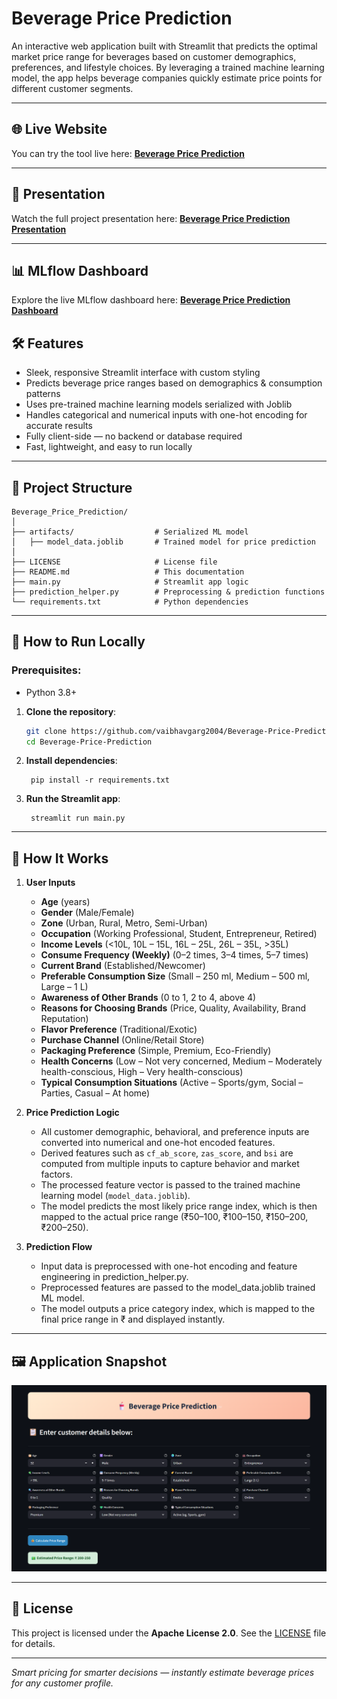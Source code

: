 # Beverage Price Prediction

An interactive web application built with Streamlit that predicts the optimal market price range for beverages based on customer demographics, preferences, and lifestyle choices. By leveraging a trained machine learning model, the app helps beverage companies quickly estimate price points for different customer segments.

---

## 🌐 Live Website
You can try the tool live here: **[Beverage Price Prediction](https://vaibhav-project-beverage-price-prediction.streamlit.app/)**

---

## 🎥 Presentation
Watch the full project presentation here: **[Beverage Price Prediction Presentation](https://vaibhav-project.my.canva.site/beverage-price-prediction-presentation)**

---

## 📊 MLflow Dashboard
Explore the live MLflow dashboard here: **[Beverage Price Prediction Dashboard](https://dagshub.com/vaibhavgarg152004/mlflow-Beverage.mlflow/#/experiments/0)**

## 🛠 Features  
- Sleek, responsive Streamlit interface with custom styling 
- Predicts beverage price ranges based on demographics & consumption patterns  
- Uses pre-trained machine learning models serialized with Joblib 
- Handles categorical and numerical inputs with one-hot encoding for accurate results
- Fully client-side — no backend or database required
- Fast, lightweight, and easy to run locally

---

## 📂 Project Structure

```
Beverage_Price_Prediction/
│
├── artifacts/                  # Serialized ML model
│   ├── model_data.joblib       # Trained model for price prediction
│
├── LICENSE                     # License file
├── README.md                   # This documentation
├── main.py                     # Streamlit app logic
├── prediction_helper.py        # Preprocessing & prediction functions
└── requirements.txt            # Python dependencies
```

---

## 🚀 How to Run Locally  
### Prerequisites:  
- Python 3.8+

1. **Clone the repository**:
   ```bash
   git clone https://github.com/vaibhavgarg2004/Beverage-Price-Prediction.git
   cd Beverage-Price-Prediction
   ```
2. **Install dependencies**:   
   ```commandline
    pip install -r requirements.txt
   ```
5. **Run the Streamlit app**:   
   ```commandline
    streamlit run main.py
   ```

---

## 🧠 How It Works

1. **User Inputs**  
   - **Age** (years)  
    - **Gender** (Male/Female)  
    - **Zone** (Urban, Rural, Metro, Semi-Urban)  
    - **Occupation** (Working Professional, Student, Entrepreneur, Retired)  
    - **Income Levels** (<10L, 10L – 15L, 16L – 25L, 26L – 35L, >35L)  
    - **Consume Frequency (Weekly)** (0–2 times, 3–4 times, 5–7 times)  
    - **Current Brand** (Established/Newcomer)  
    - **Preferable Consumption Size** (Small – 250 ml, Medium – 500 ml, Large – 1 L)  
    - **Awareness of Other Brands** (0 to 1, 2 to 4, above 4)  
    - **Reasons for Choosing Brands** (Price, Quality, Availability, Brand Reputation)  
    - **Flavor Preference** (Traditional/Exotic)  
    - **Purchase Channel** (Online/Retail Store)  
    - **Packaging Preference** (Simple, Premium, Eco-Friendly)  
    - **Health Concerns** (Low – Not very concerned, Medium – Moderately health-conscious, High – Very health-conscious)  
    - **Typical Consumption Situations** (Active – Sports/gym, Social – Parties, Casual – At home) 

2. **Price Prediction Logic**  
   - All customer demographic, behavioral, and preference inputs are converted into numerical and one-hot encoded features.  
   - Derived features such as `cf_ab_score`, `zas_score`, and `bsi` are computed from multiple inputs to capture behavior and   market factors.  
   - The processed feature vector is passed to the trained machine learning model (`model_data.joblib`).  
   - The model predicts the most likely price range index, which is then mapped to the actual price range (₹50–100, ₹100–150, ₹150–200, ₹200–250).  

3. **Prediction Flow**  
   - Input data is preprocessed with one-hot encoding and feature engineering in prediction_helper.py.
   - Preprocessed features are passed to the model_data.joblib trained ML model.
   - The model outputs a price category index, which is mapped to the final price range in ₹ and displayed instantly.

---
   
## 🖼️ Application Snapshot

![Application UI](beverage_price_predictor_ui.png)

---

## 📄 License
This project is licensed under the **Apache License 2.0**. See the [LICENSE](./LICENSE) file for details.

---

*Smart pricing for smarter decisions — instantly estimate beverage prices for any customer profile.*

